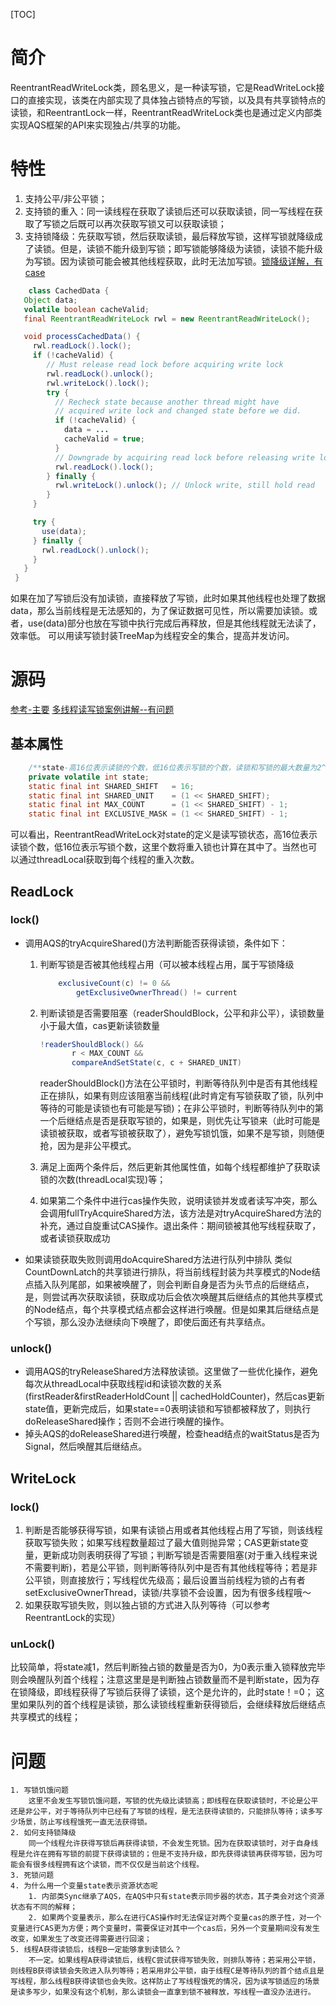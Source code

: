 [TOC]
# 简介
ReentrantReadWriteLock类，顾名思义，是一种读写锁，它是ReadWriteLock接口的直接实现，该类在内部实现了具体独占锁特点的写锁，以及具有共享锁特点的读锁，和ReentrantLock一样，ReentrantReadWriteLock类也是通过定义内部类实现AQS框架的API来实现独占/共享的功能。
# 特性
1. 支持公平/非公平锁；
2. 支持锁的重入：同一读线程在获取了读锁后还可以获取读锁，同一写线程在获取了写锁之后既可以再次获取写锁又可以获取读锁；
3. 支持锁降级：先获取写锁，然后获取读锁，最后释放写锁，这样写锁就降级成了读锁。但是，读锁不能升级到写锁；即写锁能够降级为读锁，读锁不能升级为写锁。因为读锁可能会被其他线程获取，此时无法加写锁。[锁降级详解，有case](https://www.jianshu.com/p/0f4a1995f57d)

```java
    class CachedData {
   Object data;
   volatile boolean cacheValid;
   final ReentrantReadWriteLock rwl = new ReentrantReadWriteLock();

   void processCachedData() {
     rwl.readLock().lock();
     if (!cacheValid) {
        // Must release read lock before acquiring write lock
        rwl.readLock().unlock();
        rwl.writeLock().lock();
        try {
          // Recheck state because another thread might have
          // acquired write lock and changed state before we did.
          if (!cacheValid) {
            data = ...
            cacheValid = true;
          }
          // Downgrade by acquiring read lock before releasing write lock
          rwl.readLock().lock();
        } finally {
          rwl.writeLock().unlock(); // Unlock write, still hold read
        }
     }

     try {
       use(data);
     } finally {
       rwl.readLock().unlock();
     }
   }
 }
```
如果在加了写锁后没有加读锁，直接释放了写锁，此时如果其他线程也处理了数据data，那么当前线程是无法感知的，为了保证数据可见性，所以需要加读锁。或者，use(data)部分也放在写锁中执行完成后再释放，但是其他线程就无法读了，效率低。
可以用读写锁封装TreeMap为线程安全的集合，提高并发访问。

# 源码
[参考-主要](https://juejin.im/post/5b7d659c6fb9a019fc76dfba)
[多线程读写锁案例讲解--有问题](https://segmentfault.com/a/1190000015807600)
## 基本属性
```java
    /**state-高16位表示读锁的个数，低16位表示写锁的个数，读锁和写锁的最大数量为2^16-1*/
    private volatile int state;
    static final int SHARED_SHIFT   = 16;
    static final int SHARED_UNIT    = (1 << SHARED_SHIFT);
    static final int MAX_COUNT      = (1 << SHARED_SHIFT) - 1;
    static final int EXCLUSIVE_MASK = (1 << SHARED_SHIFT) - 1;
```
可以看出，ReentrantReadWriteLock对state的定义是读写锁状态，高16位表示读锁个数，低16位表示写锁个数，这里个数将重入锁也计算在其中了。当然也可以通过threadLocal获取到每个线程的重入次数。

## ReadLock
### lock()
* 调用AQS的tryAcquireShared()方法判断能否获得读锁，条件如下：
    1. 判断写锁是否被其他线程占用（可以被本线程占用，属于写锁降级

        ```java
            exclusiveCount(c) != 0 &&
                getExclusiveOwnerThread() != current
        ```
    2. 判断读锁是否需要阻塞（readerShouldBlock，公平和非公平），读锁数量小于最大值，cas更新读锁数量
         ```java
        !readerShouldBlock() &&
                r < MAX_COUNT &&
                compareAndSetState(c, c + SHARED_UNIT)
         ```
         readerShouldBlock()方法在公平锁时，判断等待队列中是否有其他线程正在排队，如果有则应该阻塞当前线程(此时肯定有写锁获取了锁，队列中等待的可能是读锁也有可能是写锁)；在非公平锁时，判断等待队列中的第一个后继结点是否是获取写锁的，如果是，则优先让写锁来（此时可能是读锁被获取，或者写锁被获取了），避免写锁饥饿，如果不是写锁，则随便抢，因为是非公平模式。
    3. 满足上面两个条件后，然后更新其他属性值，如每个线程都维护了获取读锁的次数(threadLocal实现)等；
    4. 如果第二个条件中进行cas操作失败，说明读锁并发或者读写冲突，那么会调用fullTryAcquireShared方法，该方法是对tryAcquireShared方法的补充，通过自旋重试CAS操作。退出条件：期间锁被其他写线程获取了，或者读锁获取成功
* 如果读锁获取失败则调用doAcquireShared方法进行队列中排队
类似CountDownLatch的共享锁进行排队，将当前线程封装为共享模式的Node结点插入队列尾部，如果被唤醒了，则会判断自身是否为头节点的后继结点，是，则尝试再次获取读锁，获取成功后会依次唤醒其后继结点的其他共享模式的Node结点，每个共享模式结点都会这样进行唤醒。但是如果其后继结点是个写锁，那么没办法继续向下唤醒了，即使后面还有共享结点。

### unlock()
* 调用AQS的tryReleaseShared方法释放读锁。这里做了一些优化操作，避免每次从threadLocal中获取线程id和读锁次数的关系(firstReader&firstReaderHoldCount || cachedHoldCounter)，然后cas更新state值，更新完成后，如果state==0表明读锁和写锁都被释放了，则执行doReleaseShared操作；否则不会进行唤醒的操作。
* 掉头AQS的doReleaseShared进行唤醒，检查head结点的waitStatus是否为Signal，然后唤醒其后继结点。

## WriteLock
### lock()
1. 判断是否能够获得写锁，如果有读锁占用或者其他线程占用了写锁，则该线程获取写锁失败；如果写线程数量超过了最大值则抛异常；CAS更新state变量，更新成功则表明获得了写锁；判断写锁是否需要阻塞(对于重入线程来说不需要判断)，若是公平锁，则判断等待队列中是否有其他线程等待；若是非公平锁，则直接放行；写线程优先级高；最后设置当前线程为锁的占有者setExclusiveOwnerThread，读锁/共享锁不会设置，因为有很多线程哦～
2. 如果获取写锁失败，则以独占锁的方式进入队列等待（可以参考ReentrantLock的实现）

### unLock()
比较简单，将state减1，然后判断独占锁的数量是否为0，为0表示重入锁释放完毕则会唤醒队列首个线程；注意这里是是判断独占锁数量而不是判断state，因为存在锁降级，即线程获得了写锁后获得了读锁，这个是允许的，此时state！=0；
这里如果队列的首个线程是读锁，那么读锁线程重新获得锁后，会继续释放后继结点共享模式的线程；

# 问题
    1. 写锁饥饿问题
        这里不会发生写锁饥饿问题，写锁的优先级比读锁高；即线程在获取读锁时，不论是公平还是非公平，对于等待队列中已经有了写锁的线程，是无法获得读锁的，只能排队等待；读多写少场景，防止写线程饿死一直无法获得锁。
    2. 如何支持锁降级
        同一个线程允许获得写锁后再获得读锁，不会发生死锁。因为在获取读锁时，对于自身线程是允许在拥有写锁的前提下获得读锁的；但是不支持升级，即先获得读锁再获得写锁，因为可能会有很多线程拥有这个读锁，而不仅仅是当前这个线程。
    3. 死锁问题
    4. 为什么用一个变量state表示资源状态呢
        1. 内部类Sync继承了AQS，在AQS中只有state表示同步器的状态，其子类会对这个资源状态有不同的解释；
        2. 如果两个变量表示，那么在进行CAS操作时无法保证对两个变量cas的原子性，对一个变量进行CAS更为方便；两个变量时，需要保证对其中一个cas后，另外一个变量期间没有发生改变，如果发生了改变还得需要进行回滚；
    5. 线程A获得读锁后，线程B一定能够拿到读锁么？
        不一定。如果线程A获得读锁后，线程C尝试获得写锁失败，则排队等待；若采用公平锁，则线程B获得读锁会失败进入队列等待；若采用非公平锁，由于线程C是等待队列的首个结点且是写线程，那么线程B获得读锁也会失败。这样防止了写线程饿死的情况，因为读写锁适应的场景是读多写少，如果没有这个机制，那么读锁会一直拿到锁不被释放，写线程一直没办法进行。

